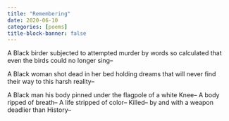 ```yaml
---
title: "Remembering"
date: 2020-06-10
categories: [poems]
title-block-banner: false
---
```

A Black birder
subjected to
attempted murder
by words
so calculated
that even
the birds
could no longer
sing–

A Black woman
shot dead
in her bed
holding dreams
that will
never
find their way
to this harsh
reality–

A Black man
his body pinned
under
the flagpole
of a white
Knee–
A body
ripped
of breath–
A life stripped
of color–
Killed–
by and with
a weapon
deadlier than History–
